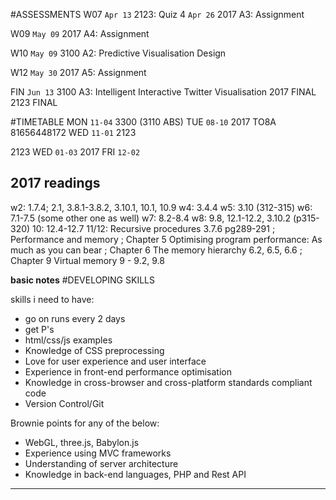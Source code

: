 #ASSESSMENTS
W07	`Apr 13` 2123: Quiz 4
	`Apr 26` 2017 A3: Assignment

W09	`May 09` 2017 A4: Assignment

W10	`May 09` 3100 A2: Predictive Visualisation Design

W12	`May 30` 2017 A5: Assignment

FIN	`Jun 13` 3100 A3: Intelligent Interactive Twitter Visualisation
			 2017 FINAL
			 2123 FINAL

#TIMETABLE
MON `11-04` 3300 (3110 ABS)
TUE `08-10` 2017 TO8A 81656448172
WED `11-01` 2123

2123 WED `01-03`
2017 FRI `12-02`


## 2017 readings
w2: 1.7.4; 2.1, 3.8.1-3.8.2, 3.10.1, 10.1, 10.9
w4: 3.4.4
w5: 3.10 (312-315)
w6: 7.1-7.5 (some other one as well)
w7: 8.2-8.4
w8: 9.8, 12.1-12.2, 3.10.2 (p315-320)
10: 12.4-12.7
11/12: Recursive procedures 3.7.6 pg289-291 ;  Performance and memory ;  Chapter 5 Optimising program performance: As much as you can bear ;  Chapter 6 The memory hierarchy
6.2, 6.5, 6.6 ;  Chapter 9 Virtual memory 9 - 9.2, 9.8



**basic notes**
#DEVELOPING SKILLS

skills i need to have:
- go on runs every 2 days
- get P's
- html/css/js examples
- Knowledge of CSS preprocessing
- Love for user experience and user interface
- Experience in front-end performance optimisation
- Knowledge in cross-browser and cross-platform standards compliant code
- Version Control/Git

Brownie points for any of the below:
- WebGL, three.js, Babylon.js
- Experience using MVC frameworks
- Understanding of server architecture
- Knowledge in back-end languages, PHP and Rest API


---
